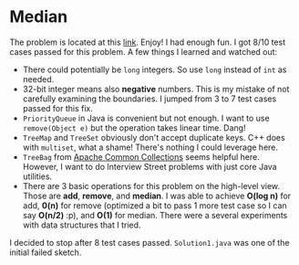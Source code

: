 Median
======

The problem is located at this [link](https://www.interviewstreet.com/challenges/dashboard/#problem/4fcf919f11817). Enjoy! I had
enough fun. I got 8/10 test cases passed for this problem. A few things I learned and watched out:

* There could potentially be `long` integers. So use `long` instead of `int` as needed.
* 32-bit integer means also **negative** numbers. This is my mistake of not carefully examining the boundaries.
I jumped from 3 to 7 test cases passed for this fix.
* `PriorityQueue` in Java is convenient but not enough. I want to use `remove(Object e)` but the operation takes linear time. Dang!
* `TreeMap` and `TreeSet` obviously don't accept duplicate keys. C++ does with `multiset`, what a shame! There's nothing I could
leverage here. 
* `TreeBag` from [Apache Common Collections](http://commons.apache.org/collections/userguide.html) seems helpful here. However, 
I want to do Interview Street problems with just core Java utilities. 
* There are 3 basic operations for this problem on the high-level view. Those are **add**, **remove**, and **median**. I was able
to achieve **O(log n)** for add, **0(n)** for remove (optimized a bit to pass 1 more test case so I can say **O(n/2)** :p), and
**O(1)** for median. There were a several experiments with data structures that I tried. 

I decided to stop after 8 test cases passed. `Solution1.java` was one of the initial failed sketch.
